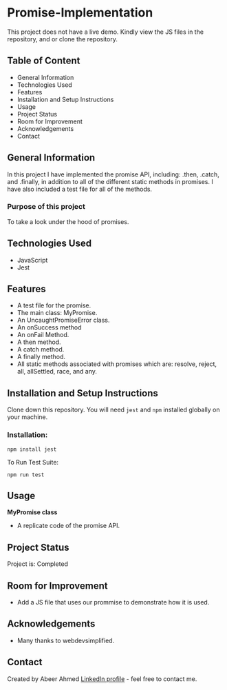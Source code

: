 # Promise-Implementation
This project does not have a live demo. Kindly view the JS files in the repository, and or clone the repository.

## Table of Content
* General Information
* Technologies Used
* Features
* Installation and Setup Instructions
* Usage
* Project Status
* Room for Improvement
* Acknowledgements
* Contact

## General Information
In this project I have implemented the promise API, including: .then, .catch, and .finally, in addition to all of the different static methods in promises. I have also included a test file for all of the methods.

### Purpose of this project
To take a look under the hood of promises.

## Technologies Used
* JavaScript
* Jest

## Features
* A test file for the promise.
* The main class: MyPromise.
* An UncaughtPromiseError class.
* An onSuccess method
* An onFail Method.
* A then method.
* A catch method.
* A finally method.
* All static methods associated with promises which are: resolve, reject, all, allSettled, race, and any.

## Installation and Setup Instructions

Clone down this repository. You will need `jest` and `npm` installed globally on your machine.

### Installation:

`npm install jest`

To Run Test Suite:

`npm run test`

## Usage

**MyPromise class**

* A replicate code of the promise API.

## Project Status
Project is: Completed

## Room for Improvement
* Add a JS file that uses our prommise to demonstrate how it is used.

## Acknowledgements
* Many thanks to webdevsimplified.

## Contact
Created by Abeer Ahmed [LinkedIn profile](https://www.linkedin.com/in/abeerfrontend/) - feel free to contact me.

